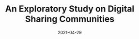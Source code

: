 ---
title: "An Exploratory Study on Digital Sharing Communities"
description: "Applying methods from computational social science to study HDB towns."
date: 2021-04-29
tag: [communities, dataviz]
redirect_to: https://vnck.xyz/digital-sharing-communities-study/
image: /assets/posts/2021-04-29-studying-online-communities/banner.png
reading_time: 20
---